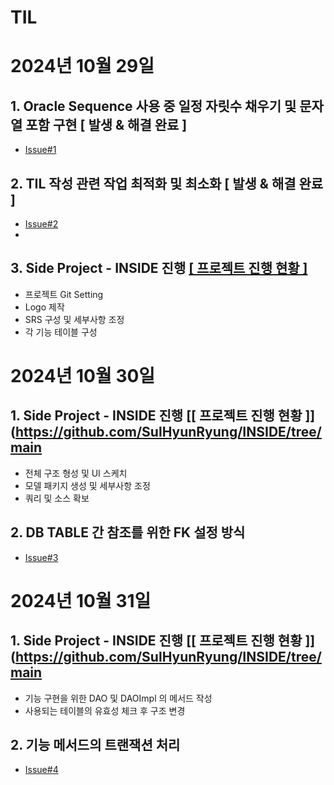# TIL

# 2024년 10월 29일 

## 1. Oracle Sequence 사용 중 일정 자릿수 채우기 및 문자열 포함 구현 [ 발생 & 해결 완료 ]
* [Issue#1](https://github.com/SulHyunRyung/INSIDE/issues/1)

## 2. TIL 작성 관련 작업 최적화 및 최소화 [ 발생 & 해결 완료 ]
* [Issue#2](https://github.com/SulHyunRyung/INSIDE/issues/2)
* 
## 3. Side Project - INSIDE 진행 [[ 프로젝트 진행 현황 ]](https://github.com/SulHyunRyung/INSIDE/tree/main)
* 프로젝트 Git Setting
* Logo 제작
* SRS 구성 및 세부사항 조정
* 각 기능 테이블 구성

# 2024년 10월 30일

## 1. Side Project - INSIDE 진행 [[ 프로젝트 진행 현황 ]](https://github.com/SulHyunRyung/INSIDE/tree/main
* 전체 구조 형성 및 UI 스케치
* 모델 패키지 생성 및 세부사항 조정
* 쿼리 및 소스 확보

## 2. DB TABLE 간 참조를 위한 FK 설정 방식
* [Issue#3](https://github.com/SulHyunRyung/INSIDE/issues/3)

# 2024년 10월 31일

## 1. Side Project - INSIDE 진행 [[ 프로젝트 진행 현황 ]](https://github.com/SulHyunRyung/INSIDE/tree/main
* 기능 구현을 위한 DAO 및 DAOImpl 의 메서드 작성
* 사용되는 테이블의 유효성 체크 후 구조 변경

## 2. 기능 메서드의 트랜잭션 처리
* [Issue#4](https://github.com/SulHyunRyung/INSIDE/issues/4)
